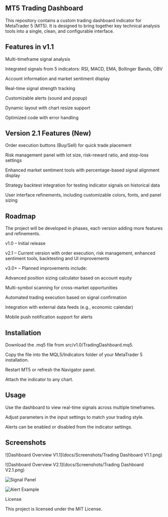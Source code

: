 ## MT5 Trading Dashboard

This repository contains a custom trading dashboard indicator for MetaTrader 5 (MT5). It is designed to bring together key technical analysis tools into a single, clean, and configurable interface.

## Features in v1.1

Multi-timeframe signal analysis

Integrated signals from 5 indicators: RSI, MACD, EMA, Bollinger Bands, OBV

Account information and market sentiment display

Real-time signal strength tracking

Customizable alerts (sound and popup)

Dynamic layout with chart resize support

Optimized code with error handling

## Version 2.1 Features (New)

Order execution buttons (Buy/Sell) for quick trade placement

Risk management panel with lot size, risk-reward ratio, and stop-loss settings

Enhanced market sentiment tools with percentage-based signal alignment display

Strategy backtest integration for testing indicator signals on historical data

User interface refinements, including customizable colors, fonts, and panel sizing

## Roadmap

The project will be developed in phases, each version adding more features and refinements.

v1.0 – Initial release

v2.1 – Current version with order execution, risk management, enhanced sentiment tools, backtesting and UI improvements

v3.0+ – Planned improvements include:

Advanced position sizing calculator based on account equity

Multi-symbol scanning for cross-market opportunities

Automated trading execution based on signal confirmation

Integration with external data feeds (e.g., economic calendar)

Mobile push notification support for alerts
## Installation

Download the .mq5 file from src/v1.0/TradingDashboard.mq5.

Copy the file into the MQL5/Indicators folder of your MetaTrader 5 installation.

Restart MT5 or refresh the Navigator panel.

Attach the indicator to any chart.

## Usage

Use the dashboard to view real-time signals across multiple timeframes.

Adjust parameters in the input settings to match your trading style.

Alerts can be enabled or disabled from the indicator settings.

## Screenshots

![Dashboard Overview V1.1](docs/Screenshots/Trading Dashboard V1.1.png) 

![Dashboard Overview V2.1](docs/Screenshots/Trading Dashboard V2.1.png)

![Signal Panel](docs/screenshots/signal_panel.png)  

![Alert Example](docs/screenshots/alert_popup.png)  


License

This project is licensed under the MIT License.
